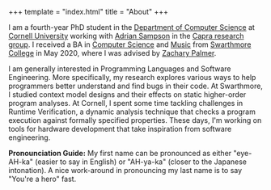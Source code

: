 +++
template = "index.html"
title = "About"
+++

I am a fourth-year PhD student in the [Department of Computer Science](https://www.cs.cornell.edu/) at [Cornell University](https://www.cornell.edu/) working with [Adrian Sampson](https://www.cs.cornell.edu/~asampson/) in the [Capra research group](https://capra.cs.cornell.edu/). I received a BA in [Computer Science](https://www.swarthmore.edu/computer-science) and [Music](https://www.swarthmore.edu/music) from [Swarthmore College](https://www.swarthmore.edu/) in May 2020, where I was advised by [Zachary Palmer](https://www.cs.swarthmore.edu/~zpalmer/).

I am generally interested in Programming Languages and Software Engineering. More specifically, my research explores various ways to help programmers better understand and find bugs in their code. At Swarthmore, I studied context model designs and their effects on static higher-order program analyses. At Cornell, I spent some time tackling challenges in Runtime Verification, a dynamic analysis technique that checks a program execution against formally specified properties. These days, I'm working on tools for hardware development that take inspiration from software engineering.
<!--- # A tidbit about Plume. Maybe I can resurrect this later -->
<!--- Plume's novelty comes from supporting a Set-based context model, where control flows are equated with the same set of call sites on the program stack. We found in our experiments that the set-based model shows promise for tractability and expressivity on representative functional programs for both forward- and demand-driven functional analyses. -->

**Pronounciation Guide:** My first name can be pronounced as either "eye-AH-ka" (easier to say in English) or "AH-ya-ka" (closer to the Japanese intonation). A nice work-around in pronouncing my last name is to say "You're a hero" fast.
